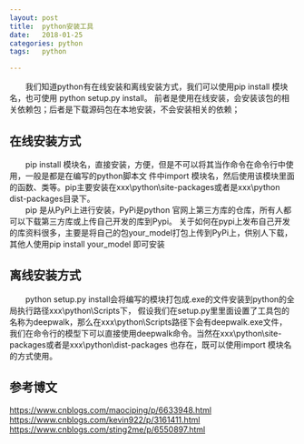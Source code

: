 ```yaml
---
layout:	post
title:	python安装工具
date:	2018-01-25
categories:	python
tags:	python

---
```

　　我们知道python有在线安装和离线安装方式，我们可以使用pip install 模块名，也可使用 python setup.py install。
前者是使用在线安装，会安装该包的相关依赖包；后者是下载源码包在本地安装，不会安装相关的依赖；


## 在线安装方式
　　pip install 模块名，直接安装，方便，但是不可以将其当作命令在命令行中使用，一般是都是在编写的python脚本文
件中import 模块名，然后使用该模块里面的函数、类等。pip主要安装在xxx\python\site-packages或者是xxx\python\
dist-packages目录下。</br>
　　pip 是从PyPi上进行安装，PyPi是python 官网上第三方库的仓库，所有人都可以下载第三方库或上传自己开发的库到Pypi。
关于如何在pypi上发布自己开发的库资料很多，主要是将自己的包your_model打包上传到PyPi上，供别人下载，其他人使用pip 
install your_model 即可安装


## 离线安装方式
　　python setup.py install会将编写的模块打包成.exe的文件安装到python的全局执行路径xxx\python\Scripts下，
假设我们在setup.py里里面设置了工具包的名称为deepwalk，那么在xxx\python\Scripts路径下会有deepwalk.exe文件，
我们在命令行的模型下可以直接使用deepwalk命令。当然在xxx\python\site-packages或者是xxx\python\dist-packages
也存在，既可以使用import 模块名的方式使用。



## 参考博文
https://www.cnblogs.com/maociping/p/6633948.html
https://www.cnblogs.com/kevin922/p/3161411.html
https://www.cnblogs.com/sting2me/p/6550897.html



